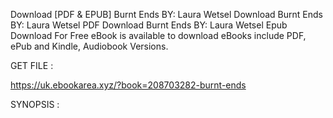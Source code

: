 Download [PDF & EPUB] Burnt Ends BY: Laura Wetsel Download Burnt Ends BY: Laura Wetsel PDF Download Burnt Ends BY: Laura Wetsel Epub Download For Free eBook is available to download eBooks include PDF, ePub and Kindle, Audiobook Versions.

GET FILE :

https://uk.ebookarea.xyz/?book=208703282-burnt-ends

SYNOPSIS : 


